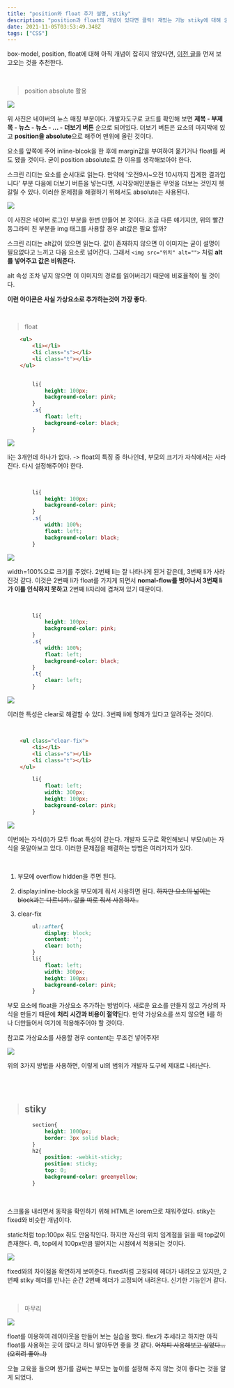 ```yaml
---
title: "position와 float 추가 설명, stiky"
description: "position과 float의 개념이 있다면 클릭! 재밌는 기능 stiky에 대해 궁금하면 클릭!"
date: 2021-11-05T03:53:49.348Z
tags: ["CSS"]
---
```


box-model, position, float에 대해 아직 개념이 잡히지 않았다면, [이전 글](https://velog.io/@leehyunho2001/box-model-position-float)을 먼저 보고오는 것을 추천한다.

<br>

> position absolute 활용

![](/images/8f0d4c95-f5de-45ca-9619-144a6b2bb2f1-image.png)

위 사진은 네이버의 뉴스 매칭 부분이다. 개발자도구로 코드를 확인해 보면 **제목 - 부제목 - 뉴스 - 뉴스 - ... - 더보기 버튼** 순으로 되어있다. 더보기 버튼은 요소의 마지막에 있고 **position을 absolute**으로 해주어 맨위에 올린 것이다.

요소를 앞쪽에 주어 inline-blcok을 한 후에 margin값을 부여하여 옮기거나 float를 써도 됐을 것이다. 굳이 position absolute로 한 이유를 생각해보아야 한다.

스크린 리더는 요소를 순서대로 읽는다. 만약에 '오전9시~오전 10시까지 집계한 결과입니다' 부분 다음에 더보기 버튼을 넣는다면, 시각장애인분들은 무엇을 더보는 것인지 헷갈릴 수 있다. 이러한 문제점을 해결하기 위해서도 absolute는 사용된다.

![](/images/319e16a2-6fb9-4df1-b91e-dfcc99579c40-image.png)

이 사진은 네이버 로그인 부분을 한번 만들어 본 것이다. 조금 다른 얘기지만, 위의 빨간 동그라미 친 부분을 img 태그를 사용할 경우 alt값은 필요 할까?

스크린 리더는 alt값이 있으면 읽는다. 값이 존재하지 않으면 이 이미지는 굳이 설명이 필요없다고 느끼고 다음 요소로 넘어간다. 그래서 `<img src="위치" alt="">` 처럼 **alt 를 넣어주고 값은 비워준다.** 

alt 속성 조차 넣지 않으면 이 이미지의 경로를 읽어버리기 때문에 비효율적이 될 것이다.

**이런 아이콘은 사실 가상요소로 추가하는것이 가장 좋다.**

<br>

> float

```html
    <ul>
        <li></li>
        <li class="s"></li>
        <li class="t"></li>
    </ul>

```

```css

        li{
            height: 100px;
            background-color: pink;
        }
        .s{
            float: left;
            background-color: black;
        }
```

![](/images/c2c07725-c507-48b5-b992-89b24c9880c4-image.png)

li는 3개인데 하나가 없다. -> float의 특징 중 하나인데, 부모의 크기가 자식에서는 사라진다. 다시 설정해주어야 한다.

<br>

```css
        li{
            height: 100px;
            background-color: pink;
        }
        .s{
            width: 100%;
            float: left;
            background-color: black;
        }
```
![](/images/58fde5ee-c987-45ab-8054-8e2863a82c73-image.png)

width=100%으로 크기를 주었다. 2번째 li는 잘 나타나게 된거 같은데, 3번째 li가 사라진것 같다. 이것은 2번째 li가 float를 가지게 되면서 **nomal-flow를 벗어나서 3번째 li가 이를 인식하지 못하고** 2번째 li자리에 겹쳐져 있기 때문이다.

<br>

```css
        li{
            height: 100px;
            background-color: pink;
        }
        .s{
            width: 100%;
            float: left;
            background-color: black;
        }
        .t{
            clear: left;
        }
```

![](/images/072c6e92-88f2-40f8-a0a6-2da7e270ee4a-image.png)

이러한 특성은 clear로 해결할 수 있다. 3번째 li에 형제가 있다고 알려주는 것이다.

<br>

```html
    <ul class="clear-fix">
        <li></li>
        <li class="s"></li>
        <li class="t"></li>
    </ul>
```

```css
        li{
            float: left;
            width: 300px;
            height: 100px;
            background-color: pink;
        }
```

![](/images/e2c3fb1e-8f6a-416a-ba3d-6b273dd251e7-image.png)

이번에는 자식(li)가 모두 float 특성이 같는다. 개발자 도구로 확인해보니 부모(ul)는 자식을 못알아보고 있다. 이러한 문제점을 해결하는 방법은 여러가지가 있다.

<br>

1. 부모에 overflow hidden을 주면 된다. 

2. display:inline-block을 부모에게 줘서 사용하면 된다. ~~하지만 요소의 넓이는 block과는 다르니까.. 값을 따로 줘서 사용하자..~~

3. clear-fix
```css
        ul::after{
            display: block;
            content: '';
            clear: both;
        }
        li{
            float: left;
            width: 300px;
            height: 100px;
            background-color: pink;
        }
```

부모 요소에 float을 가상요소 추가하는 방법이다. 새로운 요소를 만들지 않고 가상의 자식을 만들기 때문에 **처리 시간과 비용이 절약**된다. 만약 가상요소를 쓰지 않으면 li를 하나 더만들어서 여기에 적용해주어야 할 것이다.

참고로 가상요소를 사용할 경우 content는 무조건 넣어주자!

![](/images/54532c4d-e645-40d9-b2c9-86a6a990a5a2-image.png)

위의 3가지 방법을 사용하면, 이렇게 ul의 범위가 개발자 도구에 제대로 나타난다.

<br>
<br>

>## stiky

```css
        section{
            height: 1000px;
            border: 3px solid black;
        }
        h2{
            position: -webkit-sticky;
            position: sticky;
            top: 0;
            background-color: greenyellow;
        }
```

<br>



스크롤을 내리면서 동작을 확인하기 위해 HTML은 lorem으로 채워주었다. stiky는 fixed와 비슷한 개념이다.

static처럼 top:100px 줘도 안움직인다. 하지만
자신의 위치 임계점을 읽을 때 top값이 존재한다. 즉, top에서 100px만큼 떨어지는 시점에서 적용되는 것이다.

![](/images/cbaba282-e32d-404d-98fa-c369d942e8f2-%EC%8A%A4%ED%8B%B0%ED%82%A4.gif)


fixed와의 차이점을 확연하게 보여준다. fixed처럼 고정되에 헤더가 내려오고 있지만, 2번째 stiky 헤더를 만나는 순간 2번째 헤더가 고정되어 내려온다. 신기한 기능인거 같다.

<br>

> 마무리

![](/images/d7841a29-b68f-416f-a7e0-ab1754ed5b4c-image.png)

float를 이용하여 레이아웃을 만들어 보는 실습을 했다. flex가 추세라고 하지만 아직 float를 사용하는 곳이 많다고 하니 알아두면 좋을 것 같다. ~~어차피 사용해보고 싶었다...(오히려 좋아..!)~~

오늘 교육을 들으며 뭔가를 감싸는 부모는 높이를 설정해 주지 않는 것이 좋다는 것을 알게 되었다.

<br>